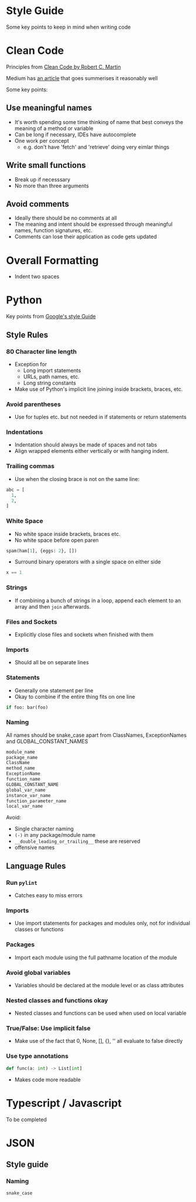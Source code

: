 # Style Guide
Some key points to keep in mind when writing code

# Clean Code
Principles from [Clean Code by Robert C. Martin](https://www.amazon.com.au/Clean-Code-Handbook-Software-Craftsmanship/dp/0132350882)

Medium has [an article](https://medium.com/mindorks/how-to-write-clean-code-lessons-learnt-from-the-clean-code-robert-c-martin-9ffc7aef870c) that goes summerises it reasonably well

Some key points:
## Use meaningful names
  * It's worth spending some time thinking of name that best conveys the meaning of a method or variable
  * Can be long if necessary, IDEs have autocomplete
  * One work per concept
    * e.g. don't have 'fetch' and 'retrieve' doing very eimlar things

## Write small functions
  * Break up if necesssary
  * No more than three arguments

## Avoid comments
  * Ideally there should be no comments at all
  * The meaning and intent should be expressed through meaningful names, function signatures, etc.
  * Comments can lose their application as code gets updated

# Overall Formatting
  * Indent two spaces

# Python
Key points from [Google's style Guide](https://google.github.io/styleguide/pyguide.html) 

## Style Rules
### 80 Character line length
  * Exception for
    * Long import statements
    * URLs, path names, etc.
    * Long string constants
  * Make use of Python's implicit line joining inside brackets, braces, etc.
### Avoid parentheses
  * Use for tuples etc. but not needed in if statements or return statements

### Indentations 
  * Indentation should always be made of spaces and not tabs
  * Align wrapped elements either vertically or with hanging indent.
### Trailing commas
  * Use when the closing brace is not on the same line:
  ``` python
  abc = [
    1,
    2,
  ]
  ```
### White Space
  * No white space inside brackets, braces etc.
  * No white space before open paren
```python
spam(ham[1], {eggs: 2}, [])
```
  * Surround binary operators with a single space on either side
```python
x == 1
```
### Strings
  * If combining a bunch of strings in a loop, append each element to an array and then `join` afterwards.
### Files and Sockets
  * Explicitly close files and sockets when finished with them
### Imports
  * Should all be on separate lines
### Statements
  * Generally one statement per line
  * Okay to combine if the entire thing fits on one line
```python
if foo: bar(foo)
```
### Naming
All names should be snake_case apart from ClassNames, ExceptionNames and GLOBAL_CONSTANT_NAMES
```python
module_name
package_name
ClassName
method_name
ExceptionName
function_name
GLOBAL_CONSTANT_NAME
global_var_name
instance_var_name
function_parameter_name
local_var_name
```
Avoid:
  * Single character naming
  * `(-)` in any package/module name
  * `__double_leading_or_trailing__` these are reserved
  * offensive names

## Language Rules
### Run `pylint`
  * Catches easy to miss errors

### Imports
  * Use import statements for packages and modules only, not for individual classes or functions
### Packages
  * Import each module using the full pathname location of the module
### Avoid global variables
  * Variables should be declared at the module level or as class attributes
### Nested classes and functions okay
  * Nested classes and functions can be used when used on local variable
### True/False: Use implicit false
  * Make use of the fact that 0, None, [], {}, '' all evaluate to false directly
### Use type annotations
  ```python 
  def func(a: int) -> List[int]
  ```
  * Makes code more readable

# Typescript / Javascript
To be completed

# JSON

## Style guide

### Naming

`snake_case`